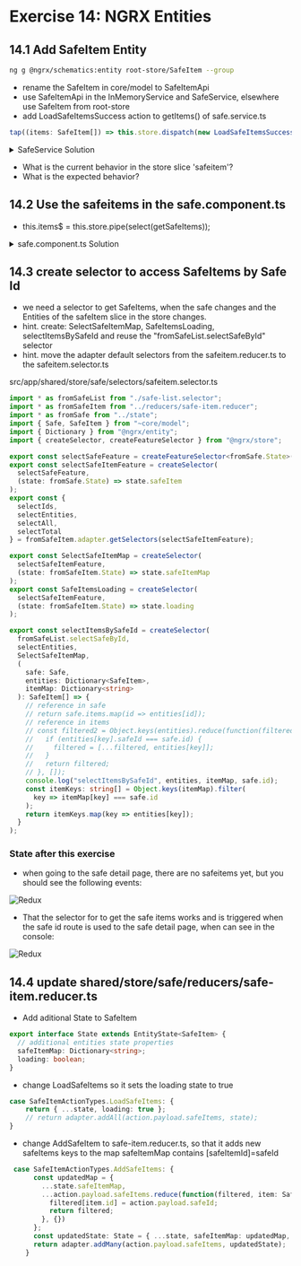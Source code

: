 # Exercise 14: NGRX Entities

## 14.1 Add SafeItem Entity

```bash
ng g @ngrx/schematics:entity root-store/SafeItem --group
```

- rename the SafeItem in core/model to SafeItemApi
- use SafeItemApi in the InMemoryService and SafeService, elsewhere use SafeItem from root-store
- add LoadSafeItemsSuccess action to getItems() of safe.service.ts

```typescript
tap((items: SafeItem[]) => this.store.dispatch(new LoadSafeItemsSuccess({ safeItems: items }))),
```

<details><summary>SafeService Solution</summary>

```typescript
import { Injectable } from "@angular/core";
import { Safe, SafeItem } from "../model";
import {
  Observable,
  Subject,
  BehaviorSubject,
  timer,
  interval,
  ReplaySubject,
  of
} from "rxjs";
import {
  map,
  switchMap,
  switchMapTo,
  tap,
  concatMapTo,
  take,
  startWith,
  shareReplay,
  filter,
  catchError,
  delay
} from "rxjs/operators";
import { HttpClient } from "@angular/common/http";
import { Store, select } from "@ngrx/store";
import {
  selectSafes,
  selectSafesLoading
} from "~shared/store/safe/selectors/safe-list.selector";
import {
  LoadSafeListsSuccess,
  LoadSafeAfterUserAddItem,
  LoadSafeListsFailure
} from "~shared/store/safe/actions/safe-list.actions";
import { State } from "app/root-store/state";
import { LoadSafeItems } from "~shared/store/safe/actions/safe-item.actions";

@Injectable({
  providedIn: "root"
})
export class SafeService {
  private readonly safesUrl = "/api/safes";

  constructor(private http: HttpClient, private store: Store<State>) {
    store
      .pipe(
        select(selectSafesLoading),
        filter(Boolean),
        switchMapTo(this.loadSafes()),
        catchError(err => {
          this.store.dispatch(new LoadSafeListsFailure());
          return of(null);
        }),
        filter(Boolean),
        delay(2000)
      )
      .subscribe(safes =>
        this.store.dispatch(new LoadSafeListsSuccess({ safes: safes }))
      );
  }

  loadSafes(): Observable<Safe[]> {
    return this.http.get(this.safesUrl).pipe(map((safes: Safe[]) => safes));
  }

  addItem(item: SafeItem, safeId: string): Observable<SafeItem> {
    console.log(item, safeId, this.http);
    return this.http.post(this.safesUrl + `/${safeId}/items`, item).pipe(
      map((response: SafeItem) => response),
      tap(x => this.store.dispatch(new LoadSafeAfterUserAddItem()))
    );
  }

  getItems(safeId: string): Observable<SafeItem[]> {
    const result$ = this.http.get(this.safesUrl + `/${safeId}/items`).pipe(
      map((items: SafeItem[]) => items),
      tap((items: SafeItem[]) =>
        this.store.dispatch(new LoadSafeItems({ safeItems: items }))
      ),
      shareReplay(1)
    );
    return result$;
  }
}
```

</details>

- What is the current behavior in the store slice 'safeitem'?
- What is the expected behavior?

## 14.2 Use the safeitems in the safe.component.ts

- this.items$ = this.store.pipe(select(getSafeItems));

<details><summary>safe.component.ts Solution</summary>

```typescript
import {
  Component,
  OnInit,
  ChangeDetectionStrategy,
  Input
} from "@angular/core";
import { ActivatedRoute, ParamMap } from "@angular/router";
import {
  switchMap,
  map,
  withLatestFrom,
  switchMapTo,
  tap
} from "rxjs/operators";
import { Observable, merge, Subject } from "rxjs";
import { Safe, SafeItem } from "~core/model";
import { SafeService, FileService } from "~core/services";
import { AddSafeItemDialogComponent } from "../add-safe-item-dialog";
import { MatDialog } from "@angular/material";
import { select, Store } from "@ngrx/store";
import { State } from "app/root-store/state";
import { selectItemsBySafeId } from "~shared/store/safe/selectors/safeitem.selector";
import { LoadSafeItems } from "~shared/store/safe/actions/safe-item.actions";

@Component({
  selector: "cool-safe",
  templateUrl: "./safe.component.html",
  styleUrls: ["./safe.component.scss"],
  changeDetection: ChangeDetectionStrategy.OnPush
})
export class SafeComponent implements OnInit {
  showAddButton$: Observable<boolean>;
  safe$: Observable<Safe>;
  items$: Observable<SafeItem[]>;
  trigger$: Subject<any> = new Subject<any>();

  constructor(
    private fileService: FileService,
    private activatedRoute: ActivatedRoute,
    private service: SafeService,
    private store: Store<State>,
    private dialog: MatDialog
  ) {}

  ngOnInit() {
    // Changed in Exercise 9.4.1
    // this.safe$ = this.activatedRoute.paramMap.pipe(switchMap((params: ParamMap) => this.service.getSafe(params.get('id'))));
    this.safe$ = this.activatedRoute.data.pipe(
      map((data: { safe: Safe }) => {
        return data.safe;
      })
    );

    this.showAddButton$ = this.activatedRoute.data.pipe(
      map((data: { showAddButton: boolean }) => {
        return data.showAddButton;
      })
    );

    // this.items$ = merge(this.safe$, this.trigger$).pipe(
    //   withLatestFrom(this.safe$),
    //   switchMap(([trigger, safe]: [any, Safe]) => this.service.getItems(safe.id))
    // );
    const itemsReloadEvent$ = merge(this.safe$, this.trigger$).pipe(
      withLatestFrom(this.safe$),
      tap(([trigger, safe]: [any, Safe]) =>
        this.store.dispatch(new LoadSafeItems({ safeId: safe.id }))
      )
    );
    itemsReloadEvent$.subscribe(() => console.log("items reload event"));
    this.items$ = this.store.pipe(select(selectItemsBySafeId));
  }

  openInvoice(id: string) {
    this.fileService
      .get(id)
      .then(image => {
        // console.log(image);
        const newTab = window.open();
        newTab.document.body.innerHTML = '<img src="' + image + '">';
      })
      .catch(err => console.error("invoice not found:", id, err));
  }

  onAddSafeItem(event) {
    const dialogRef = this.dialog.open(AddSafeItemDialogComponent, {
      // height: '800px',
      width: "600px",
      backdropClass: "logindialog-overlay",
      panelClass: "logindialog-panel"
    });
    dialogRef
      .afterClosed()
      .pipe(withLatestFrom(this.safe$))
      .subscribe(([result, safe]) => {
        if (!!result) {
          console.log(`Dialog result: ${result}`);
          const result$ = this.service.addItem(result, safe.id);
          result$.subscribe(this.trigger$);
        }
      });
  }
}
```

</details>

## 14.3 create selector to access SafeItems by Safe Id

- we need a selector to get SafeItems, when the safe changes and the Entities of the safeItem slice in the store changes.
- hint. create: SelectSafeItemMap, SafeItemsLoading, selectItemsBySafeId and reuse the "fromSafeList.selectSafeById" selector
- hint. move the adapter default selectors from the safeitem.reducer.ts to the safeitem.selector.ts

src/app/shared/store/safe/selectors/safeitem.selector.ts

```typescript
import * as fromSafeList from "./safe-list.selector";
import * as fromSafeItem from "../reducers/safe-item.reducer";
import * as fromSafe from "../state";
import { Safe, SafeItem } from "~core/model";
import { Dictionary } from "@ngrx/entity";
import { createSelector, createFeatureSelector } from "@ngrx/store";

export const selectSafeFeature = createFeatureSelector<fromSafe.State>("safe");
export const selectSafeItemFeature = createSelector(
  selectSafeFeature,
  (state: fromSafe.State) => state.safeItem
);
export const {
  selectIds,
  selectEntities,
  selectAll,
  selectTotal
} = fromSafeItem.adapter.getSelectors(selectSafeItemFeature);

export const SelectSafeItemMap = createSelector(
  selectSafeItemFeature,
  (state: fromSafeItem.State) => state.safeItemMap
);
export const SafeItemsLoading = createSelector(
  selectSafeItemFeature,
  (state: fromSafeItem.State) => state.loading
);

export const selectItemsBySafeId = createSelector(
  fromSafeList.selectSafeById,
  selectEntities,
  SelectSafeItemMap,
  (
    safe: Safe,
    entities: Dictionary<SafeItem>,
    itemMap: Dictionary<string>
  ): SafeItem[] => {
    // reference in safe
    // return safe.items.map(id => entities[id]);
    // reference in items
    // const filtered2 = Object.keys(entities).reduce(function(filtered, key) {
    //   if (entities[key].safeId === safe.id) {
    //     filtered = [...filtered, entities[key]];
    //   }
    //   return filtered;
    // }, []);
    console.log("selectItemsBySafeId", entities, itemMap, safe.id);
    const itemKeys: string[] = Object.keys(itemMap).filter(
      key => itemMap[key] === safe.id
    );
    return itemKeys.map(key => entities[key]);
  }
);
```

### State after this exercise

- when going to the safe detail page, there are no safeitems yet, but you should see the following events:

![Redux](screenshots/reduxtools-ex2.jpg)

- That the selector for to get the safe items works and is triggered when the safe id route is used to the safe detail page, when can see in the console:

![Redux](screenshots/console-ex2.jpg)

## 14.4 update shared/store/safe/reducers/safe-item.reducer.ts

- Add aditional State to SafeItem

```typescript
export interface State extends EntityState<SafeItem> {
  // additional entities state properties
  safeItemMap: Dictionary<string>;
  loading: boolean;
}
```

- change LoadSafeItems so it sets the loading state to true

```typescript
case SafeItemActionTypes.LoadSafeItems: {
    return { ...state, loading: true };
    // return adapter.addAll(action.payload.safeItems, state);
}
```

- change AddSafeItem to safe-item.reducer.ts, so that it adds new safeItems keys to the map safeItemMap contains [safeItemId]=safeId

```typescript
 case SafeItemActionTypes.AddSafeItems: {
      const updatedMap = {
        ...state.safeItemMap,
        ...action.payload.safeItems.reduce(function(filtered, item: SafeItem) {
          filtered[item.id] = action.payload.safeId;
          return filtered;
        }, {})
      };
      const updatedState: State = { ...state, safeItemMap: updatedMap, loading: false } as State;
      return adapter.addMany(action.payload.safeItems, updatedState);
    }
```
